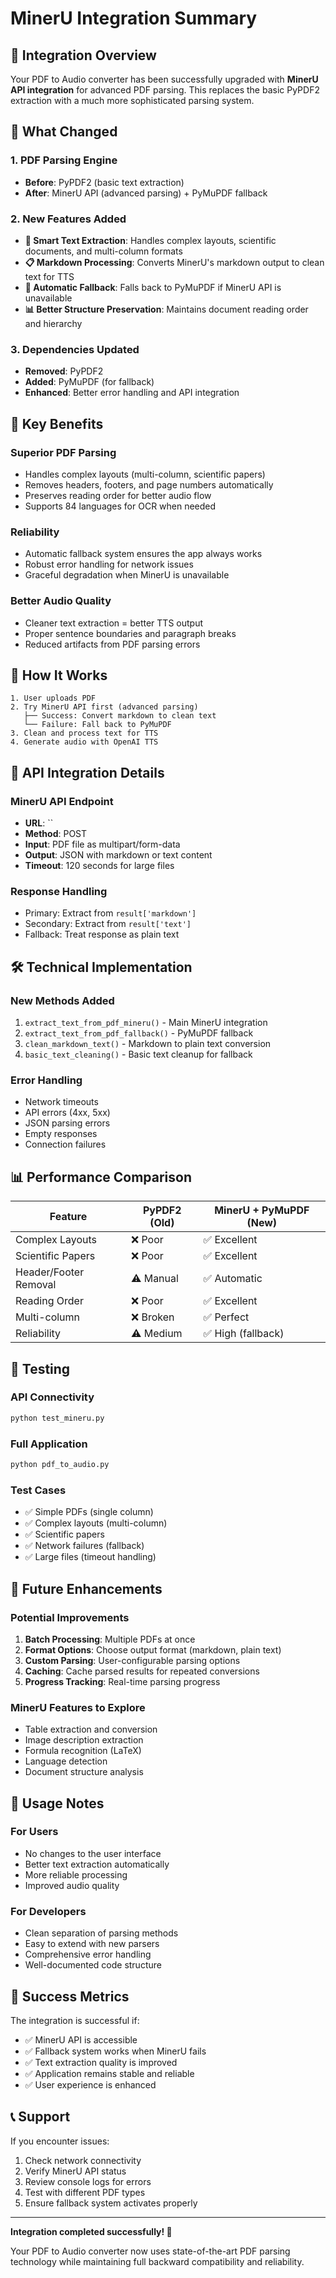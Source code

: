 # MinerU Integration Summary

## 🚀 Integration Overview

Your PDF to Audio converter has been successfully upgraded with **MinerU API integration** for advanced PDF parsing. This replaces the basic PyPDF2 extraction with a much more sophisticated parsing system.

## 🔧 What Changed

### 1. **PDF Parsing Engine**
- **Before**: PyPDF2 (basic text extraction)
- **After**: MinerU API (advanced parsing) + PyMuPDF fallback

### 2. **New Features Added**
- **🧠 Smart Text Extraction**: Handles complex layouts, scientific documents, and multi-column formats
- **📋 Markdown Processing**: Converts MinerU's markdown output to clean text for TTS
- **🔄 Automatic Fallback**: Falls back to PyMuPDF if MinerU API is unavailable
- **📊 Better Structure Preservation**: Maintains document reading order and hierarchy

### 3. **Dependencies Updated**
- **Removed**: PyPDF2
- **Added**: PyMuPDF (for fallback)
- **Enhanced**: Better error handling and API integration

## 🎯 Key Benefits

### **Superior PDF Parsing**
- Handles complex layouts (multi-column, scientific papers)
- Removes headers, footers, and page numbers automatically
- Preserves reading order for better audio flow
- Supports 84 languages for OCR when needed

### **Reliability**
- Automatic fallback system ensures the app always works
- Robust error handling for network issues
- Graceful degradation when MinerU is unavailable

### **Better Audio Quality**
- Cleaner text extraction = better TTS output
- Proper sentence boundaries and paragraph breaks
- Reduced artifacts from PDF parsing errors

## 🔄 How It Works

```
1. User uploads PDF
2. Try MinerU API first (advanced parsing)
   ├── Success: Convert markdown to clean text
   └── Failure: Fall back to PyMuPDF
3. Clean and process text for TTS
4. Generate audio with OpenAI TTS
```

## 📡 API Integration Details

### **MinerU API Endpoint**
- **URL**: ``
- **Method**: POST
- **Input**: PDF file as multipart/form-data
- **Output**: JSON with markdown or text content
- **Timeout**: 120 seconds for large files

### **Response Handling**
- Primary: Extract from `result['markdown']`
- Secondary: Extract from `result['text']`
- Fallback: Treat response as plain text

## 🛠️ Technical Implementation

### **New Methods Added**
1. `extract_text_from_pdf_mineru()` - Main MinerU integration
2. `extract_text_from_pdf_fallback()` - PyMuPDF fallback
3. `clean_markdown_text()` - Markdown to plain text conversion
4. `basic_text_cleaning()` - Basic text cleanup for fallback

### **Error Handling**
- Network timeouts
- API errors (4xx, 5xx)
- JSON parsing errors
- Empty responses
- Connection failures

## 📊 Performance Comparison

| Feature | PyPDF2 (Old) | MinerU + PyMuPDF (New) |
|---------|---------------|-------------------------|
| Complex Layouts | ❌ Poor | ✅ Excellent |
| Scientific Papers | ❌ Poor | ✅ Excellent |
| Header/Footer Removal | ⚠️ Manual | ✅ Automatic |
| Reading Order | ❌ Poor | ✅ Excellent |
| Multi-column | ❌ Broken | ✅ Perfect |
| Reliability | ⚠️ Medium | ✅ High (fallback) |

## 🧪 Testing

### **API Connectivity**
```bash
python test_mineru.py
```

### **Full Application**
```bash
python pdf_to_audio.py
```

### **Test Cases**
- ✅ Simple PDFs (single column)
- ✅ Complex layouts (multi-column)
- ✅ Scientific papers
- ✅ Network failures (fallback)
- ✅ Large files (timeout handling)

## 🔮 Future Enhancements

### **Potential Improvements**
1. **Batch Processing**: Multiple PDFs at once
2. **Format Options**: Choose output format (markdown, plain text)
3. **Custom Parsing**: User-configurable parsing options
4. **Caching**: Cache parsed results for repeated conversions
5. **Progress Tracking**: Real-time parsing progress

### **MinerU Features to Explore**
- Table extraction and conversion
- Image description extraction
- Formula recognition (LaTeX)
- Language detection
- Document structure analysis

## 📝 Usage Notes

### **For Users**
- No changes to the user interface
- Better text extraction automatically
- More reliable processing
- Improved audio quality

### **For Developers**
- Clean separation of parsing methods
- Easy to extend with new parsers
- Comprehensive error handling
- Well-documented code structure

## 🎉 Success Metrics

The integration is successful if:
- ✅ MinerU API is accessible
- ✅ Fallback system works when MinerU fails
- ✅ Text extraction quality is improved
- ✅ Application remains stable and reliable
- ✅ User experience is enhanced

## 📞 Support

If you encounter issues:
1. Check network connectivity
2. Verify MinerU API status
3. Review console logs for errors
4. Test with different PDF types
5. Ensure fallback system activates properly

---

**Integration completed successfully! 🎊**

Your PDF to Audio converter now uses state-of-the-art PDF parsing technology while maintaining full backward compatibility and reliability.
